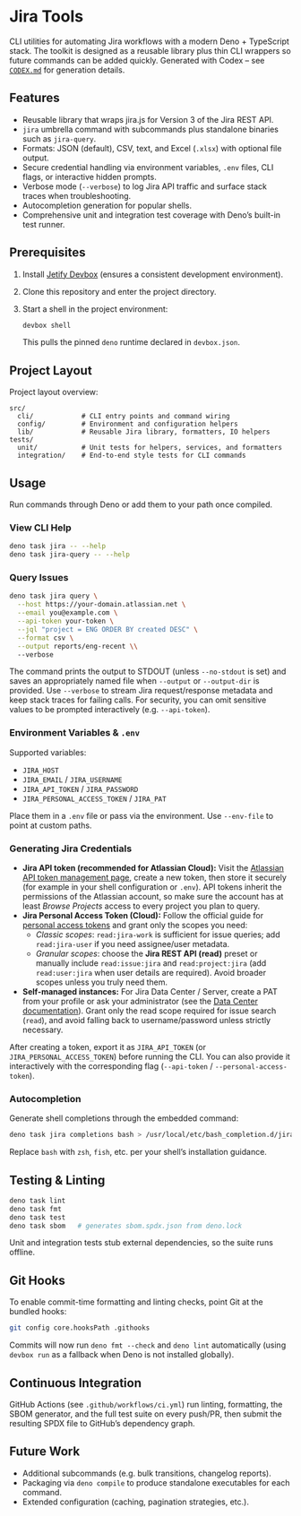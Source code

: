 # Jira Tools

CLI utilities for automating Jira workflows with a modern Deno + TypeScript stack. The
toolkit is designed as a reusable library plus thin CLI wrappers so future commands can
be added quickly. Generated with Codex – see [`CODEX.md`](CODEX.md) for generation
details.

## Features

- Reusable library that wraps jira.js for Version 3 of the Jira REST API.
- `jira` umbrella command with subcommands plus standalone binaries such as `jira-query`.
- Formats: JSON (default), CSV, text, and Excel (`.xlsx`) with optional file output.
- Secure credential handling via environment variables, `.env` files, CLI flags, or
  interactive hidden prompts.
- Verbose mode (`--verbose`) to log Jira API traffic and surface stack traces when
  troubleshooting.
- Autocompletion generation for popular shells.
- Comprehensive unit and integration test coverage with Deno’s built-in test runner.

## Prerequisites

1. Install [Jetify Devbox](https://www.jetify.com/docs/devbox/install) (ensures a consistent development environment).
2. Clone this repository and enter the project directory.
3. Start a shell in the project environment:

   ```bash
   devbox shell
   ```

   This pulls the pinned `deno` runtime declared in `devbox.json`.

## Project Layout

Project layout overview:

```text
src/
  cli/            # CLI entry points and command wiring
  config/         # Environment and configuration helpers
  lib/            # Reusable Jira library, formatters, IO helpers
tests/
  unit/           # Unit tests for helpers, services, and formatters
  integration/    # End-to-end style tests for CLI commands
```

## Usage

Run commands through Deno or add them to your path once compiled.

### View CLI Help

```bash
deno task jira -- --help
deno task jira-query -- --help
```

### Query Issues

```bash
deno task jira query \
  --host https://your-domain.atlassian.net \
  --email you@example.com \
  --api-token your-token \
  --jql "project = ENG ORDER BY created DESC" \
  --format csv \
  --output reports/eng-recent \\
  --verbose
```

The command prints the output to STDOUT (unless `--no-stdout` is set) and saves an
appropriately named file when `--output` or `--output-dir` is provided. Use `--verbose`
to stream Jira request/response metadata and keep stack traces for failing calls. For
security, you can omit sensitive values to be prompted interactively (e.g.
`--api-token`).

### Environment Variables & `.env`

Supported variables:

- `JIRA_HOST`
- `JIRA_EMAIL` / `JIRA_USERNAME`
- `JIRA_API_TOKEN` / `JIRA_PASSWORD`
- `JIRA_PERSONAL_ACCESS_TOKEN` / `JIRA_PAT`

Place them in a `.env` file or pass via the environment. Use `--env-file` to point at custom paths.

### Generating Jira Credentials

- **Jira API token (recommended for Atlassian Cloud):** Visit the [Atlassian API token management page](https://support.atlassian.com/atlassian-account/docs/manage-api-tokens-for-your-atlassian-account/),
  create a new token, then store it securely (for example in your shell configuration or
  `.env`). API tokens inherit the permissions of the Atlassian account, so make sure the
  account has at least _Browse Projects_ access to every project you plan to query.
- **Jira Personal Access Token (Cloud):** Follow the official guide for
  [personal access tokens](https://support.atlassian.com/jira-cloud-administration/docs/create-personal-access-tokens/)
  and grant only the scopes you need:
  - _Classic scopes_: `read:jira-work` is sufficient for issue queries; add `read:jira-user`
    if you need assignee/user metadata.
  - _Granular scopes_: choose the **Jira REST API (read)** preset or manually include
    `read:issue:jira` and `read:project:jira` (add `read:user:jira` when user details are
    required). Avoid broader scopes unless you truly need them.
- **Self-managed instances:** For Jira Data Center / Server, create a PAT from your profile
  or ask your administrator (see the
  [Data Center documentation](https://confluence.atlassian.com/enterprise/using-personal-access-tokens-1026032365.html)).
  Grant only the read scope required for issue search (`read`), and avoid falling back to
  username/password unless strictly necessary.

After creating a token, export it as `JIRA_API_TOKEN` (or `JIRA_PERSONAL_ACCESS_TOKEN`)
before running the CLI. You can also provide it interactively with the corresponding
flag (`--api-token` / `--personal-access-token`).

### Autocompletion

Generate shell completions through the embedded command:

```bash
deno task jira completions bash > /usr/local/etc/bash_completion.d/jira
```

Replace `bash` with `zsh`, `fish`, etc. per your shell’s installation guidance.

## Testing & Linting

```bash
deno task lint
deno task fmt
deno task test
deno task sbom   # generates sbom.spdx.json from deno.lock
```

Unit and integration tests stub external dependencies, so the suite runs offline.

## Git Hooks

To enable commit-time formatting and linting checks, point Git at the bundled hooks:

```bash
git config core.hooksPath .githooks
```

Commits will now run `deno fmt --check` and `deno lint` automatically (using
`devbox run` as a fallback when Deno is not installed globally).

## Continuous Integration

GitHub Actions (see `.github/workflows/ci.yml`) run linting, formatting, the SBOM
generator, and the full test suite on every push/PR, then submit the resulting SPDX
file to GitHub’s dependency graph.

## Future Work

- Additional subcommands (e.g. bulk transitions, changelog reports).
- Packaging via `deno compile` to produce standalone executables for each command.
- Extended configuration (caching, pagination strategies, etc.).

